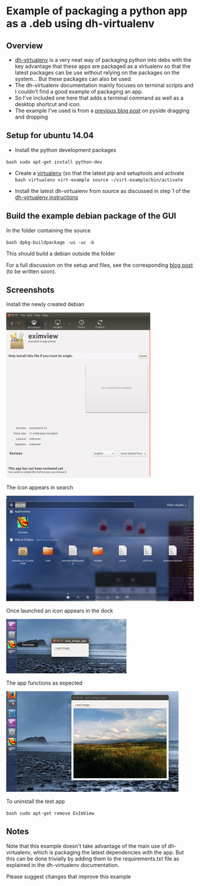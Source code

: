 
Example of packaging a python app as a .deb using dh-virtualenv
====================================================


Overview
--------

- <a href="http://dh-virtualenv.readthedocs.org/en/0.9/" target="_blank">dh-virtualenv</a> is a very neat way of packaging python into debs with the key advantage that these apps are packaged as
a virtualenv so that the latest packages can be use without relying on the packages on the system... 
But these packages can also be used.
- The dh-virtualenv documentation mainly focuses on terminal scripts and I couldn't find a good example of packaging an app. 
- So I've included one here that adds a terminal command as well as a desktop shortcut and icon. 
- The example I've used is from a <a href="http://blog.birving.com/2015/09/drag-and-drop-files-into-gui-using.html" target="_blank">previous blog post</a> 
on pyside dragging and dropping

Setup for ubuntu 14.04
-----------------------
- Install the python development packages

`bash
sudo apt-get install python-dev
`

- Create a [virtualenv](https://virtualenv.pypa.io/en/latest/) (so that the latest pip and setuptools  and activate
`bash
virtualenv virt-example
source ~/virt-example/bin/activate
`

- Install the latest dh-virtualenv from source as discussed in step 1 of the 
[dh-virtualenv instructions](http://dh-virtualenv.readthedocs.org/en/0.9/tutorial.html#step-1-install-dh-virtualenv)


Build the example debian package of the GUI
-------------------------------------------
In the folder containing the source

`bash
dpkg-buildpackage -us -uc -b
`

This should build a debian outside the folder

For a full discussion on the setup and files, see the corresponding [blog post](http://blog.birving.com) (to be written soon).


Screenshots
-----------

Install the newly created debian

![Image 0](./screenshots/4.png)

The icon appears in search

![Image 1](./screenshots/1.png)

Once launched an icon appears in the dock

![Image 2](./screenshots/2.png)

The app functions as expected

![Image 3](./screenshots/3.png)

To uninstall the test app

`bash
sudo apt-get remove ExImView
`

Notes
------

Note that this example doesn't take advantage of the main use of dh-virtualenv, which is packaging the latest dependencies with the app. But this can be done trivially by adding them to the requirements.txt file as explained in the dh-virtualenv documentation. 

Please suggest changes that improve this example
